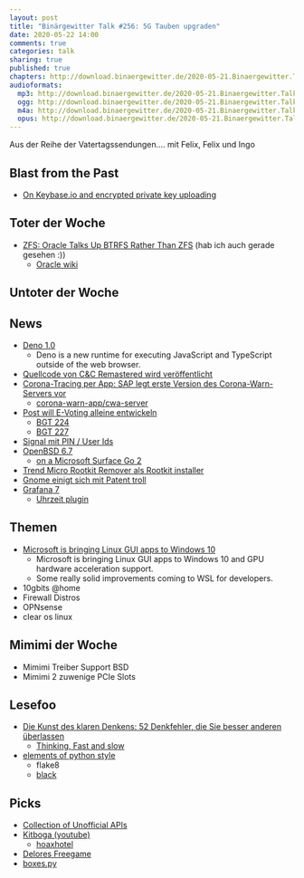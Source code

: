 ```yaml
---
layout: post
title: "Binärgewitter Talk #256: 5G Tauben upgraden"
date: 2020-05-22 14:00
comments: true
categories: talk
sharing: true
published: true
chapters: http://download.binaergewitter.de/2020-05-21.Binaergewitter.Talk.256.chapters.txt
audioformats:
  mp3: http://download.binaergewitter.de/2020-05-21.Binaergewitter.Talk.256.mp3
  ogg: http://download.binaergewitter.de/2020-05-21.Binaergewitter.Talk.256.ogg
  m4a: http://download.binaergewitter.de/2020-05-21.Binaergewitter.Talk.256.m4a
  opus: http://download.binaergewitter.de/2020-05-21.Binaergewitter.Talk.256.opus
---
```

Aus der Reihe der Vatertagssendungen....
mit Felix, Felix und Ingo

## Blast from the Past
- [On Keybase.io and encrypted private key uploading](https://blog.filippo.io/on-keybase-dot-io-and-encrypted-private-key-sharing/)

## Toter der Woche
- [ZFS: Oracle Talks Up BTRFS Rather Than ZFS]( https://phoronix.com/scan.php?page=news_item&px=Oracle-Btrfs-UEK6 ) (hab ich auch gerade gesehen :))
  * [Oracle wiki]( https://blogs.oracle.com/linux/btrfs-on-the-unbreakable-enterprise-kernel-6 )

## Untoter der Woche

## News
- [Deno 1.0]( https://deno.land/v1 )
  * Deno is a new runtime for executing JavaScript and TypeScript outside of the web browser.
- [Quellcode von C&C Remastered wird veröffentlicht](https://www.golem.de/news/electronic-arts-quellcode-von-c-c-remastered-wird-veroeffentlicht-2005-148638.html)  
- [Corona-Tracing per App: SAP legt erste Version des Corona-Warn-Servers vor]( https://www.heise.de/newsticker/meldung/Corona-Tracing-per-App-SAP-legt-erste-Version-des-Corona-Warn-Servers-vor-4724633.html )
  * [corona-warn-app/cwa-server]( https://github.com/corona-warn-app/cwa-server )
- [Post will E-Voting alleine entwickeln]( https://www.aargauerzeitung.ch/schweiz/post-will-e-voting-alleine-entwickeln-und-erntet-harte-kritik-schrotthaufen-gekauft-137895555 )
  * [BGT 224]( http://blog.binaergewitter.de/2019/02/28/binaergewitter-talk-number-224-urheberunrecht/ )
  * [BGT 227]( http://blog.binaergewitter.de/2019/03/29/binaergewitter-talk-number-227-nicht-aufgeben/ )
- [Signal mit PIN / User Ids]( https://www.heise.de/news/Messenger-Signal-fuehrt-PIN-fuer-leichteren-Geraetewechsel-ein-4726092.html )
- [OpenBSD 6.7]( https://undeadly.org/cgi?action=article;sid=20200519141751 )
  * [on a Microsoft Surface Go 2]( https://jcs.org/2020/05/15/surface_go2 )
- [Trend Micro Rootkit Remover als Rootkit installer]( https://d4stiny.github.io/How-to-use-Trend-Micro-Rootkit-Remover-to-Install-a-Rootkit/ )
- [Gnome einigt sich mit Patent troll]( https://www.gnome.org/news/2020/05/patent-case-against-gnome-resolved/ )
- [Grafana 7](https://www.heise.de/developer/meldung/Monitoring-Grafana-7-bringt-flexiblere-Plug-ins-und-Datentransformationen-4723881.html)
  * [Uhrzeit plugin]( https://grafana.com/grafana/plugins/grafana-clock-panel )

## Themen
- [Microsoft is bringing Linux GUI apps to Windows 10](https://www.theverge.com/2020/5/19/21263377/microsoft-windows-10-linux-gui-apps-gpu-acceleration-wsl-features)
  * Microsoft is bringing Linux GUI apps to Windows 10 and GPU hardware acceleration support. 
  * Some really solid improvements coming to WSL for developers. 
- 10gbits @home
- Firewall Distros
- OPNsense
- clear os linux

## Mimimi der Woche
 * Mimimi Treiber Support BSD
 * Mimimi 2 zuwenige PCIe Slots

## Lesefoo
- [Die Kunst des klaren Denkens: 52 Denkfehler, die Sie besser anderen überlassen]( https://www.dobelli.com/de/bucher/die-kunst-des-klaren-denkens/ )
  * [Thinking, Fast and slow]( https://www.amazon.com/Thinking-Fast-Slow-Daniel-Kahneman/dp/0374533555 )
- [elements of python style]( https://github.com/amontalenti/elements-of-python-style )
  * flake8
  * [black](https://github.com/psf/black)

## Picks
- [Collection of Unofficial APIs]( https://github.com/Rolstenhouse/unofficial-apis )
- [Kitboga (youtube)]( https://www.youtube.com/channel/UCm22FAXZMw1BaWeFszZxUKw )
  * [hoaxhotel](https://www.youtube.com/channel/UCnNlJNSRxa3PF8XrKHOEPug)
- [Delores Freegame]( https://thimbleweedpark.com/ )
- [boxes.py]( https://github.com/florianfesti/boxes )
